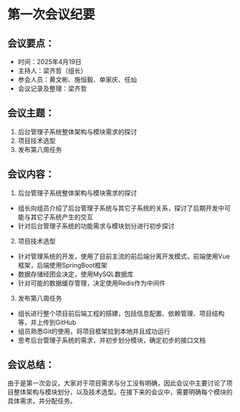 # 第一次会议纪要
## 会议要点：
- 时间：2025年4月19日
- 主持人：梁齐哲（组长）
- 参会人员：黄文彬、施恒毅、单家庆、任灿
- 会议记录及整理：梁齐哲
## 会议主题：
1. 后台管理子系统整体架构与模块需求的探讨
2. 项目技术选型
3. 发布第八周任务
## 会议内容：
1. 后台管理子系统整体架构与模块需求的探讨
- 组长向组员介绍了后台管理子系统与其它子系统的关系，探讨了后期开发中可能与其它子系统产生的交互
- 针对后台管理子系统的功能需求与模块划分进行初步探讨
2. 项目技术选型
- 针对管理系统的开发，使用了目前主流的前后端分离开发模式，前端使用Vue框架，后端使用SpringBoot框架
- 数据存储经团会决定，使用MySQL数据库
- 针对可能的数据缓存管理，决定使用Redis作为中间件
3. 发布第八周任务
- 组长进行整个项目前后端工程的搭建，包括信息配置、依赖管理、项目结构等，并上传到GitHub
- 组员熟悉Git的使用，将项目框架拉到本地并且成功运行
- 思考后台管理子系统的需求，并初步划分模块，确定初步的接口文档
## 会议总结：
由于是第一次会议，大家对于项目需求与分工没有明确，因此会议中主要讨论了项目整体架构与模块划分，以及技术选型。在接下来的会议中，需要明确每个模块的具体需求，并分配任务。